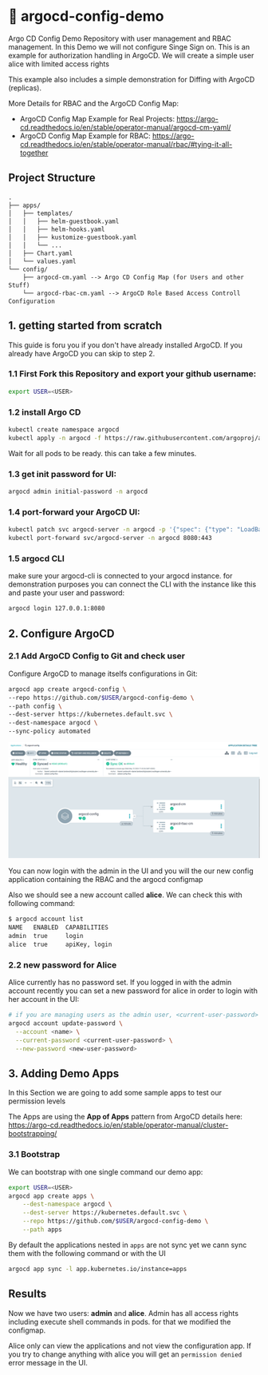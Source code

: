 # 🤖 argocd-config-demo
Argo CD Config Demo Repository with user management and RBAC management. In this Demo we will not configure Singe Sign on.
This is an example for authorization handling in ArgoCD. We will create a simple user alice with limited access rights

This example also includes a simple demonstration for Diffing with ArgoCD (replicas).

More Details for RBAC and the ArgoCD Config Map:
- ArgoCD Config Map Example for Real Projects: https://argo-cd.readthedocs.io/en/stable/operator-manual/argocd-cm-yaml/
- ArgoCD Config Map Example for RBAC: https://argo-cd.readthedocs.io/en/stable/operator-manual/rbac/#tying-it-all-together

## Project Structure

```
.
├── apps/
│   ├── templates/
│   │   ├── helm-guestbook.yaml
│   │   ├── helm-hooks.yaml
│   │   ├── kustomize-guestbook.yaml
│   │   └── ...
│   ├── Chart.yaml
│   └── values.yaml
└── config/
    ├── argocd-cm.yaml --> Argo CD Config Map (for Users and other Stuff)
    └── argocd-rbac-cm.yaml --> ArgoCD Role Based Access Controll Configuration
```

## 1. getting started from scratch
This guide is foru you if you don't have already installed ArgoCD. If you already have ArgoCD 
you can skip to step 2.

### 1.1 First Fork this Repository and export your github username:
```sh
export USER=<USER>
```

### 1.2 install Argo CD
```sh
kubectl create namespace argocd
kubectl apply -n argocd -f https://raw.githubusercontent.com/argoproj/argo-cd/stable/manifests/install.yaml
```

Wait for all pods to be ready. this can take a few minutes.

### 1.3 get init password for UI:
```sh
argocd admin initial-password -n argocd
```

### 1.4 port-forward your ArgoCD UI:
```sh
kubectl patch svc argocd-server -n argocd -p '{"spec": {"type": "LoadBalancer"}}'
kubectl port-forward svc/argocd-server -n argocd 8080:443
```
### 1.5 argocd CLI
make sure your argocd-cli is connected to your argocd instance. for demonstration purposes you can 
connect the CLI with the instance like this and paste your user and password:
```sh
argocd login 127.0.0.1:8080
```

## 2. Configure ArgoCD

### 2.1 Add ArgoCD Config to Git and check user
Configure ArgoCD to manage itselfs configurations in Git:
```sh
argocd app create argocd-config \
--repo https://github.com/$USER/argocd-config-demo \
--path config \
--dest-server https://kubernetes.default.svc \
--dest-namespace argocd \
--sync-policy automated
```
<img src="https://github.com/lambrech-hsrt/argocd-config-demo/blob/main/.img/argo-config.png" alt="ressources">

You can now login with the admin in the UI and you will the our new config application containing the RBAC
and the argocd configmap

Also we should see a new account called **alice**. We can check this with following command:
```sh
$ argocd account list
NAME   ENABLED  CAPABILITIES
admin  true     login
alice  true     apiKey, login
```

### 2.2 new password for Alice
Alice currently has no password set. If you logged in with the admin account recently you can set a new password for alice in order to login with her account in the UI:
```sh
# if you are managing users as the admin user, <current-user-password> should be the current admin password.
argocd account update-password \
  --account <name> \
  --current-password <current-user-password> \
  --new-password <new-user-password>
```

## 3. Adding Demo Apps 

In this Section we are going to add some sample apps to test our permission levels

The Apps are using the **App of Apps** pattern from ArgoCD details here: https://argo-cd.readthedocs.io/en/stable/operator-manual/cluster-bootstrapping/

### 3.1 Bootstrap

We can bootstrap with one single command our demo app:

```sh
export USER=<USER>
argocd app create apps \
    --dest-namespace argocd \
    --dest-server https://kubernetes.default.svc \
    --repo https://github.com/$USER/argocd-config-demo \
    --path apps  
```

By default the applications nested in ``apps`` are not sync yet we cann sync them with the following command or with
the UI
```sh
argocd app sync -l app.kubernetes.io/instance=apps
```

## Results

Now we have two users: **admin** and **alice**. Admin has all access rights including execute shell commands in pods. for that we modified the configmap. 

Alice only can view the applications and not view the configuration app. If you try to change anything with alice you will get an ``permission denied`` error message in the UI.


